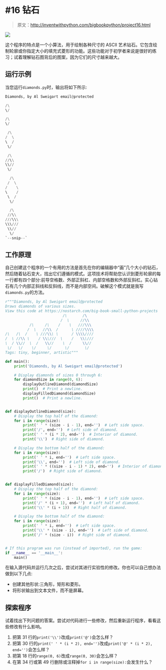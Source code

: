 # #16 钻石

> 原文：<http://inventwithpython.com/bigbookpython/project16.html>

![](img/9d995d63aaead72cad01120081eb8f75.png)

这个程序的特点是一个小算法，用于绘制各种尺寸的 ASCII 艺术钻石。它包含绘制轮廓或你指定大小的填充式菱形的功能。这些功能对于初学者来说是很好的练习；试着理解钻石图背后的图案，因为它们的尺寸越来越大。

## 运行示例

当您运行`diamonds.py`时，输出将如下所示:

```py
Diamonds, by Al Sweigart email@protected

/\
\/

/\
\/

 /\
/  \
\  /
 \/

 /\
//\\
\\//
 \/

  /\
 /  \
/    \
\    /
 \  /
  \/

  /\
 //\\
///\\\
\\\///
 \\//
  \/
`--snip--`
```

## 工作原理

自己创建这个程序的一个有用的方法是首先在你的编辑器中“画”几个大小的钻石，然后随着钻石变大，找出它们遵循的模式。这项技术将帮助您认识到菱形轮廓的每一行都有四个部分:前导空格数、外部正斜杠、内部空格数和外部反斜杠。实心钻石有几个内部正斜线和反斜线，而不是内部空间。破解这个模式就是我写`diamonds.py`的方法。

```py
r"""Diamonds, by Al Sweigart email@protected
Draws diamonds of various sizes.
View this code at https://nostarch.com/big-book-small-python-projects
                          /\       /\
                         /  \     //\\
           /\     /\    /    \   ///\\\
          /  \   //\\  /      \ ////\\\\
/\   /\  /    \ ///\\\ \      / \\\\////
/  \ //\\ \    / \\\///  \    /   \\\///
\  / \\//  \  /   \\//    \  /     \\//
 \/   \/    \/     \/      \/       \/
Tags: tiny, beginner, artistic"""

def main():
    print('Diamonds, by Al Sweigart email@protected')

    # Display diamonds of sizes 0 through 6:
    for diamondSize in range(0, 6):
        displayOutlineDiamond(diamondSize)
        print()  # Print a newline.
        displayFilledDiamond(diamondSize)
        print()  # Print a newline.


def displayOutlineDiamond(size):
    # Display the top half of the diamond:
    for i in range(size):
        print(' ' * (size - i - 1), end='')  # Left side space.
        print('/', end='')  # Left side of diamond.
        print(' ' * (i * 2), end='')  # Interior of diamond.
        print('\\')  # Right side of diamond.

    # Display the bottom half of the diamond:
    for i in range(size):
        print(' ' * i, end='')  # Left side space.
        print('\\', end='')  # Left side of diamond.
        print(' ' * ((size - i - 1) * 2), end='')  # Interior of diamond.
        print('/')  # Right side of diamond.


def displayFilledDiamond(size):
    # Display the top half of the diamond:
    for i in range(size):
        print(' ' * (size - i - 1), end='')  # Left side space.
        print('/' * (i + 1), end='')  # Left half of diamond.
        print('\\' * (i + 1))  # Right half of diamond.

    # Display the bottom half of the diamond:
    for i in range(size):
        print(' ' * i, end='')  # Left side space.
        print('\\' * (size - i), end='')  # Left side of diamond.
        print('/' * (size - i))  # Right side of diamond.


# If this program was run (instead of imported), run the game:
if __name__ == '__main__':
    main() 
```

在输入源代码并运行几次之后，尝试对其进行实验性的修改。你也可以自己想办法做到以下几点:

*   创建其他形状:三角形，矩形和菱形。
*   将形状输出到文本文件，而不是屏幕。

## 探索程序

试着找出下列问题的答案。尝试对代码进行一些修改，然后重新运行程序，看看这些修改有什么影响。

1.  把第 31 行的`print('\\')`改成`print('@')`会怎么样？
2.  把第 30 行的`print(' ' * (i * 2), end='')`改成`print('@' * (i * 2), end='')`会怎么样？
3.  把第 18 行的`range(0, 6)`改成`range(0, 30)`会怎么样？
4.  在第 34 行或第 49 行删除或注释掉`for i in range(size):`会发生什么？